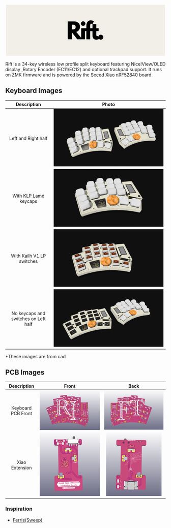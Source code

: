 
<div align="center">
    <img src="gallery/logo.png">
</div>

Rift is a 34-key wireless low profile split keyboard featuring Nice!View/OLED display ,Rotary Encoder (EC11/EC12) and optional trackpad support. It runs on [ZMK](https://zmk.dev/) firmware and is powered by the [Seeed Xiao nRF52840](https://www.seeedstudio.com/Seeed-XIAO-BLE-nRF52840-p-5201.html) board.

## Keyboard Images
| Description | Photo |
| :--: | :--: |
| Left and Right half | <img src="gallery/together.png"> |
| With [KLP Lamé](https://github.com/braindefender/KLP-Lame-Keycaps/blob/master/README.md)  keycaps | <img src="gallery/p1.png"> |
| With Kailh V1 LP switches | <img src="gallery/p2.png"> |
| No keycaps and switches on Left half | <img src="gallery/together_2.png"> |

*These images are from cad
## PCB Images
| Description                 | Front                                             | Back                                               |
| :--:                  | :--:                                              | :--:                                               |
| Keyboard PCB Front    | <img src="gallery/keyboard_pcb_f.png">        | <img src="gallery/keyboard_pcb_b.png">          |
| Xiao Extension        | <img src="gallery/xiao_power_pcb.png" height=200> | <img src="gallery/xiao_power_back.png" height=200> |

### Inspiration
- [Ferris(Sweep)](https://github.com/davidphilipbarr/Sweep)